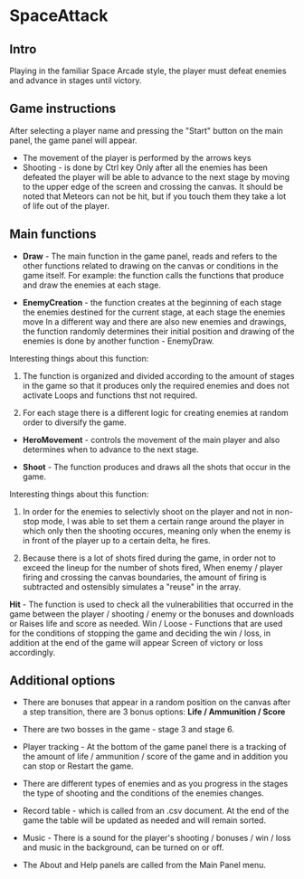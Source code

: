 # SpaceAttack

## Intro
Playing in the familiar Space Arcade style, the player must defeat enemies and advance in stages until victory.
## Game instructions
After selecting a player name and pressing the "Start" button on the main panel, the game panel will appear.
- The movement of the player is performed by the arrows keys
- Shooting - is done by Ctrl key
Only after all the enemies has been defeated the player will be able to advance to the next stage by moving to the upper edge of the screen and crossing the canvas.
It should be noted that Meteors can not be hit, but if you touch them they take a lot of life out of the player.
## Main functions
- **Draw** - The main function in the game panel, reads and refers to the other functions related to drawing on the canvas or conditions in the game itself.
For example: the function calls the functions that produce and draw the enemies at each stage.

- **EnemyCreation** - the function creates at the beginning of each stage the enemies destined for the current stage, at each stage the enemies move
In a different way and there are also new enemies and drawings, the function randomly determines their initial position and drawing of the enemies is done by another function - EnemyDraw.

Interesting things about this function:

  1. The function is organized and divided according to the amount of stages in the game so that it produces only the required enemies and does not activate Loops and functions thst not required.

  2. For each stage there is a different logic for creating enemies at random order to diversify the game.

- **HeroMovement** - controls the movement of the main player and also determines when to advance to the next stage.

- **Shoot** - The function produces and draws all the shots that occur in the game.

Interesting things about this function:

  1. In order for the enemies to selectivly shoot on the player and not in non-stop mode, I was able to set them a certain range around the player in which only then the shooting occures, meaning only when the enemy is in front of the player up to a certain delta, he fires.

  2. Because there is a lot of shots fired during the game, in order not to exceed the lineup for the number of shots fired, When enemy / player firing and crossing the canvas boundaries, the amount of firing is subtracted and ostensibly simulates a "reuse" in the array.

**Hit** - The function is used to check all the vulnerabilities that occurred in the game between the player / shooting / enemy or the bonuses and downloads or Raises life and score as needed.
Win / Loose - Functions that are used for the conditions of stopping the game and deciding the win / loss, in addition at the end of the game will appear Screen of victory or loss accordingly.

## Additional options

- There are bonuses that appear in a random position on the canvas after a step transition, there are 3 bonus options: **Life / Ammunition / Score**

- There are two bosses in the game - stage 3 and stage 6.

- Player tracking - At the bottom of the game panel there is a tracking of the amount of life / ammunition / score of the game and in addition you can stop or Restart the game.

- There are different types of enemies and as you progress in the stages the type of shooting and the conditions of the enemies changes.

- Record table - which is called from an .csv document. At the end of the game the table will be updated as needed and will remain sorted.

- Music - There is a sound for the player's shooting / bonuses / win / loss and music in the background, can be turned on or off.

- The About and Help panels are called from the Main Panel menu.
